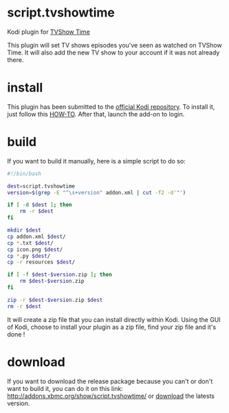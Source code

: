 script.tvshowtime
=================

Kodi plugin for [TVShow Time](http://www.tvshowtime.com)

This plugin will set TV shows episodes you've seen as watched on TVShow Time.
It will also add the new TV show to your account if it was not already there.

install
=======

This plugin has been submitted to the [official Kodi repository](http://addons.xbmc.org/show/script.tvshowtime/).
To install it, just follow this [HOW-TO](http://kodi.wiki/view/HOW-TO:Install_add-ons).
After that, launch the add-on to login.

build
=====

If you want to build it manually, here is a simple script to do so:
```sh
#!/bin/bash

dest=script.tvshowtime
version=$(grep -E "^\s+version" addon.xml | cut -f2 -d'"')

if [ -d $dest ]; then
    rm -r $dest
fi

mkdir $dest
cp addon.xml $dest/
cp *.txt $dest/
cp icon.png $dest/
cp *.py $dest/
cp -r resources $dest/

if [ -f $dest-$version.zip ]; then
    rm $dest-$version.zip
fi

zip -r $dest-$version.zip $dest
rm -r $dest
````
It will create a zip file that you can install directly within Kodi.
Using the GUI of Kodi, choose to install your plugin as a zip file, find your zip file and it's done !

download
========

If you want to download the release package because you can't or don't want to build it, you can do it on this link:
http://addons.xbmc.org/show/script.tvshowtime/
or
[download](here) the latests version.
